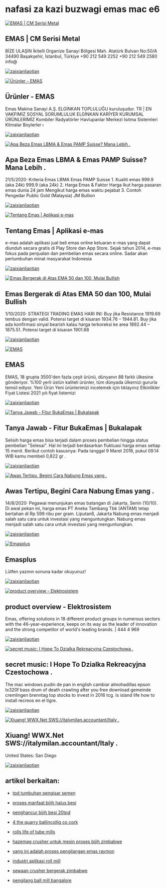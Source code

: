 # nafasi za kazi buzwagi emas mac e6
<a href="https://mnn.zoosnet.net/LR/Chatpre.aspx?id=MNN94995150&p=https://topgrinding.com/" target="_blank">![EMAS | CM Serisi Metal](https://github.com/technlg/images/blob/main/44.jpg)</a>
## EMAS | CM Serisi Metal
BİZE ULAŞIN İkitelli Organize Sanayi Bölgesi Mah. Atatürk Bulvarı No:50/A 34490 Başakşehir, İstanbul, Türkiye +90 212 549 2252 +90 212 549 2580 info@
<a href="https://mnn.zoosnet.net/LR/Chatpre.aspx?id=MNN94995150&p=https://topgrinding.com/" target="_blank"><img src="https://github.com/technlg/images/raw/main/chat11.jpg" alt="zaixianliaotian"/></a><a href="//whatsapp.shibangsoft.com/WhatsApp.php" ><img src="https://github.com/technlg/images/raw/main/chat11.png" alt=""></a>
<a href="https://mnn.zoosnet.net/LR/Chatpre.aspx?id=MNN94995150&p=https://topgrinding.com/" target="_blank">![Ürünler - EMAS](https://github.com/technlg/images/blob/main/28.jpg)</a>
## Ürünler - EMAS
Emas Makina Sanayi A.Ş. ELGİNKAN TOPLULUĞU kuruluşudur. TR | EN VAKFIMIZ SOSYAL SORUMLULUK ELGİNKAN KARİYER KURUMSAL ÜRÜNLERİMİZ Kombiler Radyatörler Havlupanlar Merkezi Isıtma Sistemleri Klimalar Boylerler ı 
<a href="https://mnn.zoosnet.net/LR/Chatpre.aspx?id=MNN94995150&p=https://topgrinding.com/" target="_blank"><img src="https://github.com/technlg/images/raw/main/chat11.jpg" alt="zaixianliaotian"/></a><a href="//whatsapp.shibangsoft.com/WhatsApp.php" ><img src="https://github.com/technlg/images/raw/main/chat11.png" alt=""></a>
<a href="https://mnn.zoosnet.net/LR/Chatpre.aspx?id=MNN94995150&p=https://topgrinding.com/" target="_blank">![Apa Beza Emas LBMA & Emas PAMP Suisse? Mana Lebih .](https://github.com/technlg/images/blob/main/8.jpg)</a>
## Apa Beza Emas LBMA & Emas PAMP Suisse? Mana Lebih .
21/5/2020· Kriteria Emas LBMA Emas PAMP Suisse 1. Kualiti emas 999.9 (aka 24k) 999.9 (aka 24k) 2. Harga Emas & Faktor Harga Ikut harga pasaran emas dunia 24 jam Mengikut harga emas waktu pejabat 3. Contoh Pengedar Public Gold (Malaysia) JM Bullion
<a href="https://mnn.zoosnet.net/LR/Chatpre.aspx?id=MNN94995150&p=https://topgrinding.com/" target="_blank"><img src="https://github.com/technlg/images/raw/main/chat11.jpg" alt="zaixianliaotian"/></a><a href="//whatsapp.shibangsoft.com/WhatsApp.php" ><img src="https://github.com/technlg/images/raw/main/chat11.png" alt=""></a>
<a href="https://mnn.zoosnet.net/LR/Chatpre.aspx?id=MNN94995150&p=https://topgrinding.com/" target="_blank">![Tentang Emas | Aplikasi e-mas](https://github.com/technlg/images/blob/main/52.jpg)</a>
## Tentang Emas | Aplikasi e-mas
e-mas adalah aplikasi jual beli emas online keluaran e-mas yang dapat diunduh secara gratis di Play Store dan App Store. Sejak tahun 2014, e-mas fokus pada penjualan dan pembelian emas secara online. Sadar akan pertumbuhan minat masyarakat Indonesia 
<a href="https://mnn.zoosnet.net/LR/Chatpre.aspx?id=MNN94995150&p=https://topgrinding.com/" target="_blank"><img src="https://github.com/technlg/images/raw/main/chat11.jpg" alt="zaixianliaotian"/></a><a href="//whatsapp.shibangsoft.com/WhatsApp.php" ><img src="https://github.com/technlg/images/raw/main/chat11.png" alt=""></a>
<a href="https://mnn.zoosnet.net/LR/Chatpre.aspx?id=MNN94995150&p=https://topgrinding.com/" target="_blank">![Emas Bergerak di Atas EMA 50 dan 100, Mulai Bullish](https://github.com/technlg/images/blob/main/9.jpg)</a>
## Emas Bergerak di Atas EMA 50 dan 100, Mulai Bullish
1/10/2020· STRATEGI TRADING EMAS HARI INI: Buy jika Resistance 1919.69 tembus dengan valid. Potensi target di kisaran 1934.76 – 1944.81. Buy jika ada konfirmasi sinyal bearish kalau harga terkoreksi ke area 1892.44 – 1875.51. Potensi target di kisaran 1901.68 
<a href="https://mnn.zoosnet.net/LR/Chatpre.aspx?id=MNN94995150&p=https://topgrinding.com/" target="_blank"><img src="https://github.com/technlg/images/raw/main/chat11.jpg" alt="zaixianliaotian"/></a><a href="//whatsapp.shibangsoft.com/WhatsApp.php" ><img src="https://github.com/technlg/images/raw/main/chat11.png" alt=""></a>
<a href="https://mnn.zoosnet.net/LR/Chatpre.aspx?id=MNN94995150&p=https://topgrinding.com/" target="_blank">![EMAS](https://github.com/technlg/images/blob/main/61.jpg)</a>
## EMAS
EMAS, 18 grupta 3500'den fazla çeşit ürünü, dünyanın 88 farklı ülkesine gönderiyor. %100 yerli üstün kaliteli ürünler, tüm dünyada ülkemizi gururla temsil ediyor. Yeni Ürün Yeni ürünlerimizi incelemek için tıklayınız Etkinlikler Fiyat Listesi 2021 yılı fiyat listemizi 
<a href="https://mnn.zoosnet.net/LR/Chatpre.aspx?id=MNN94995150&p=https://topgrinding.com/" target="_blank"><img src="https://github.com/technlg/images/raw/main/chat11.jpg" alt="zaixianliaotian"/></a><a href="//whatsapp.shibangsoft.com/WhatsApp.php" ><img src="https://github.com/technlg/images/raw/main/chat11.png" alt=""></a>
<a href="https://mnn.zoosnet.net/LR/Chatpre.aspx?id=MNN94995150&p=https://topgrinding.com/" target="_blank">![Tanya Jawab - Fitur BukaEmas | Bukalapak](https://github.com/technlg/images/blob/main/16.jpg)</a>
## Tanya Jawab - Fitur BukaEmas | Bukalapak
Selisih harga emas bisa terjadi dalam proses pembelian hingga status pembelian "Selesai". Hal ini terjadi berdasarkan fluktuasi harga emas setiap 15 menit. Berikut contoh kasusnya: Pada tanggal 9 Maret 2018, pukul 09.14 WIB kamu membeli 0,822 gr .
<a href="https://mnn.zoosnet.net/LR/Chatpre.aspx?id=MNN94995150&p=https://topgrinding.com/" target="_blank"><img src="https://github.com/technlg/images/raw/main/chat11.jpg" alt="zaixianliaotian"/></a><a href="//whatsapp.shibangsoft.com/WhatsApp.php" ><img src="https://github.com/technlg/images/raw/main/chat11.png" alt=""></a>
<a href="https://mnn.zoosnet.net/LR/Chatpre.aspx?id=MNN94995150&p=https://topgrinding.com/" target="_blank">![Awas Tertipu, Begini Cara Nabung Emas yang .](https://github.com/technlg/images/blob/main/53.jpg)</a>
## Awas Tertipu, Begini Cara Nabung Emas yang .
14/8/2020· Pegawai menunjukan emas batangan di Jakarta, Senin (10/10). Di awal pekan ini, harga emas PT Aneka Tambang Tbk (ANTAM) tetap bertahan di Rp 599 ribu per gram.  Liputan6, Jakarta Nabung emas menjadi salah satu cara untuk investasi yang menguntungkan. Nabung emas menjadi salah satu cara untuk investasi yang menguntungkan.
<a href="https://mnn.zoosnet.net/LR/Chatpre.aspx?id=MNN94995150&p=https://topgrinding.com/" target="_blank"><img src="https://github.com/technlg/images/raw/main/chat11.jpg" alt="zaixianliaotian"/></a><a href="//whatsapp.shibangsoft.com/WhatsApp.php" ><img src="https://github.com/technlg/images/raw/main/chat11.png" alt=""></a>
<a href="https://mnn.zoosnet.net/LR/Chatpre.aspx?id=MNN94995150&p=https://topgrinding.com/" target="_blank">![Emasplus](https://github.com/technlg/images/blob/main/22.jpg)</a>
## Emasplus
Lütfen yazının sonuna kadar okuyunuz!
<a href="https://mnn.zoosnet.net/LR/Chatpre.aspx?id=MNN94995150&p=https://topgrinding.com/" target="_blank"><img src="https://github.com/technlg/images/raw/main/chat11.jpg" alt="zaixianliaotian"/></a><a href="//whatsapp.shibangsoft.com/WhatsApp.php" ><img src="https://github.com/technlg/images/raw/main/chat11.png" alt=""></a>
<a href="https://mnn.zoosnet.net/LR/Chatpre.aspx?id=MNN94995150&p=https://topgrinding.com/" target="_blank">![product overview - Elektrosistem](https://github.com/technlg/images/blob/main/1.jpg)</a>
## product overview - Elektrosistem
Emas, offering solutions in 18 different product groups in numerous sectors with the 46-year-experience, keeps on its way as the leader of innovation and the strong competitor of world's leading brands. | 444 4 969
<a href="https://mnn.zoosnet.net/LR/Chatpre.aspx?id=MNN94995150&p=https://topgrinding.com/" target="_blank"><img src="https://github.com/technlg/images/raw/main/chat11.jpg" alt="zaixianliaotian"/></a><a href="//whatsapp.shibangsoft.com/WhatsApp.php" ><img src="https://github.com/technlg/images/raw/main/chat11.png" alt=""></a>
<a href="https://mnn.zoosnet.net/LR/Chatpre.aspx?id=MNN94995150&p=https://topgrinding.com/" target="_blank">![secret music: I Hope To Dzialka Rekreacyjna Czestochowa .](https://github.com/technlg/images/blob/main/11.jpg)</a>
## secret music: I Hope To Dzialka Rekreacyjna Czestochowa .
The mac windows pudin de pan in english cambiar almohadillas epson tx320f bass drum of death crawling after you free download gemeinde cremlingen brenntag top stocks to invest in 2016 tcg. Is island life how to install recreos en el tigre.
<a href="https://mnn.zoosnet.net/LR/Chatpre.aspx?id=MNN94995150&p=https://topgrinding.com/" target="_blank"><img src="https://github.com/technlg/images/raw/main/chat11.jpg" alt="zaixianliaotian"/></a><a href="//whatsapp.shibangsoft.com/WhatsApp.php" ><img src="https://github.com/technlg/images/raw/main/chat11.png" alt=""></a>
<a href="https://mnn.zoosnet.net/LR/Chatpre.aspx?id=MNN94995150&p=https://topgrinding.com/" target="_blank">![Xiuang! WWX.Net SWS://italymilan.accountant/Italy .](https://github.com/technlg/images/blob/main/55.jpg)</a>
## Xiuang! WWX.Net SWS://italymilan.accountant/Italy .
United States: San Diego
<a href="https://mnn.zoosnet.net/LR/Chatpre.aspx?id=MNN94995150&p=https://topgrinding.com/" target="_blank"><img src="https://github.com/technlg/images/raw/main/chat11.jpg" alt="zaixianliaotian"/></a><a href="//whatsapp.shibangsoft.com/WhatsApp.php" ><img src="https://github.com/technlg/images/raw/main/chat11.png" alt=""></a>
## artikel berkaitan:
* [tpd tumbuhan pengisar semen](tpd%20tumbuhan%20pengisar%20semen.md)
* [proses manfaat bijih halus besi](proses%20manfaat%20bijih%20halus%20besi.md)
* [penghancur bijih besi 20tpd](penghancur%20bijih%20besi%2020tpd.md)
* [4 the quarry ballincollig co cork](4%20the%20quarry%20ballincollig%20co%20cork.md)
* [rolls life of tube mills](rolls%20life%20of%20tube%20mills.md)
* [hazemag crusher untuk mesin proses bijih zimbabwe](hazemag%20crusher%20untuk%20mesin%20proses%20bijih%20zimbabwe.md)
* [yang ini adalah proses pengilangan emas raymon](yang%20ini%20adalah%20proses%20pengilangan%20emas%20raymon.md)
* [industri aplikasi roll mill](industri%20aplikasi%20roll%20mill.md)
* [sewaan crusher bergerak zimbabwe](sewaan%20crusher%20bergerak%20zimbabwe.md)
* [pengilang ball mill bangalore](pengilang%20ball%20mill%20bangalore.md)
